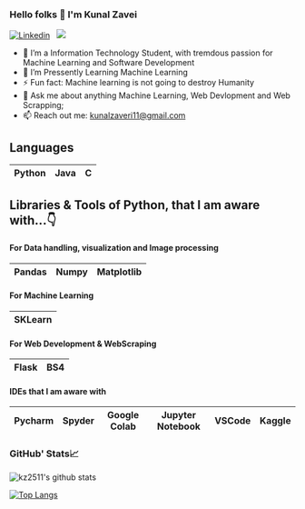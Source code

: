 ### Hello folks 👋 I'm Kunal Zavei

[![Linkedin](https://img.shields.io/badge/LinkedIn-0077B5?style=for-the-badge&logo=linkedin&logoColor=white)](https://www.linkedin.com/in/kunal-zaveri-57a7ba173/)&nbsp;&nbsp;
![](https://Visitor-badge.glitch.me/badge?page_id=kz2511.profileviews-badge)

- 🔭 I’m a Information Technology Student, with tremdous passion for Machine Learning and Software Development 
- 🌱 I’m Pressently Learning Machine Learning 
- ⚡ Fun fact: Machine learning is not going to destroy Humanity
- 💬 Ask me about anything Machine Learning, Web Devlopment and Web Scrapping;
- 📫 Reach out me: kunalzaveri11@gmail.com

## Languages

| Python | Java | C | 
| :---: | :---: | :---: |

## Libraries & Tools of Python, that I am aware with...👇

#### For Data handling, visualization and Image processing
| Pandas | Numpy |  Matplotlib |  
| :---: | :---: | :---: | 

#### For Machine Learning
|SKLearn |
| :---: |

#### For Web Development & WebScraping
| Flask | BS4|
| :---: | :---: |

#### IDEs that I am aware with 
| Pycharm | Spyder | Google Colab | Jupyter Notebook | VSCode | Kaggle
| :---: | :---: | :---: | :---: | :---: | :---: |


### GitHub' Stats📈
![kz2511's github stats](https://github-readme-stats.vercel.app/api?username=kz2511&show_icons=true&theme=cobalt)

[![Top Langs](https://github-readme-stats.vercel.app/api/top-langs/?username=kz2511&layout=compact&show_icons=true&theme=cobalt)](https://github.com/kz2511/github-readme-stats)
